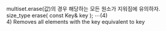 multiset.erase(값)의 경우 해당하는 모든 원소가 지워짐에 유의하자.   
size_type erase( const Key& key ); $\cdots$(4)    
4) Removes all elements with the key equivalent to key
